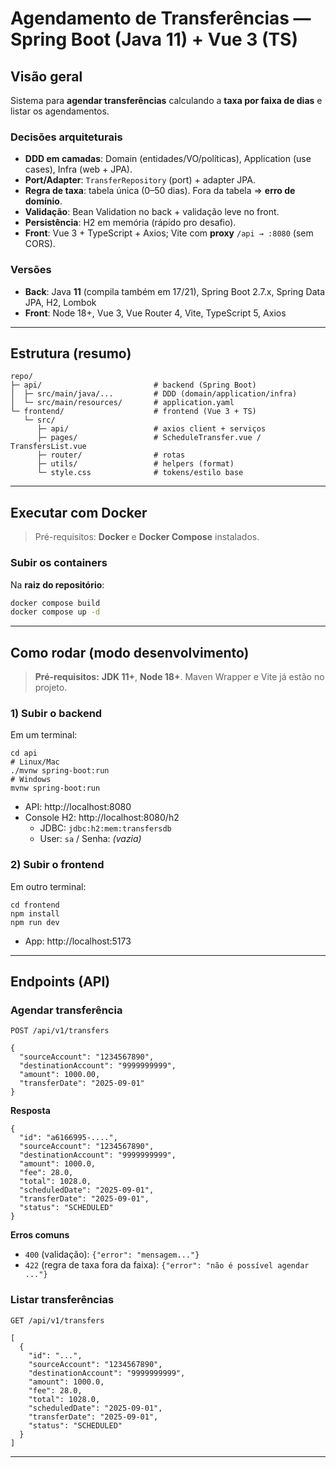 # Agendamento de Transferências — Spring Boot (Java 11) + Vue 3 (TS)

## Visão geral
Sistema para **agendar transferências** calculando a **taxa por faixa de dias** e listar os agendamentos.

### Decisões arquiteturais
- **DDD em camadas**: Domain (entidades/VO/políticas), Application (use cases), Infra (web + JPA).
- **Port/Adapter**: `TransferRepository` (port) + adapter JPA.
- **Regra de taxa**: tabela única (0–50 dias). Fora da tabela ⇒ **erro de domínio**.
- **Validação**: Bean Validation no back + validação leve no front.
- **Persistência**: H2 em memória (rápido pro desafio).
- **Front**: Vue 3 + TypeScript + Axios; Vite com **proxy** `/api → :8080` (sem CORS).

### Versões
- **Back**: Java **11** (compila também em 17/21), Spring Boot 2.7.x, Spring Data JPA, H2, Lombok  
- **Front**: Node 18+, Vue 3, Vue Router 4, Vite, TypeScript 5, Axios

---

## Estrutura (resumo)

    repo/
    ├─ api/                         # backend (Spring Boot)
    │  ├─ src/main/java/...         # DDD (domain/application/infra)
    │  └─ src/main/resources/       # application.yaml
    └─ frontend/                    # frontend (Vue 3 + TS)
       └─ src/
          ├─ api/                   # axios client + serviços
          ├─ pages/                 # ScheduleTransfer.vue / TransfersList.vue
          ├─ router/                # rotas
          ├─ utils/                 # helpers (format)
          └─ style.css              # tokens/estilo base

---

## Executar com Docker

> Pré-requisitos: **Docker** e **Docker Compose** instalados.


### Subir os containers
Na **raiz do repositório**:

```bash
docker compose build
docker compose up -d
```

---

## Como rodar (modo desenvolvimento)

> **Pré-requisitos:** **JDK 11+**, **Node 18+**. Maven Wrapper e Vite já estão no projeto.

### 1) Subir o **backend**
Em um terminal:

    cd api
    # Linux/Mac
    ./mvnw spring-boot:run
    # Windows
    mvnw spring-boot:run

- API: http://localhost:8080  
- Console H2: http://localhost:8080/h2  
  - JDBC: `jdbc:h2:mem:transfersdb`  
  - User: `sa` / Senha: *(vazia)*

### 2) Subir o **frontend**
Em outro terminal:

    cd frontend
    npm install
    npm run dev

- App: http://localhost:5173

---

## Endpoints (API)

### Agendar transferência
`POST /api/v1/transfers`

    {
      "sourceAccount": "1234567890",
      "destinationAccount": "9999999999",
      "amount": 1000.00,
      "transferDate": "2025-09-01"
    }

**Resposta**

    {
      "id": "a6166995-....",
      "sourceAccount": "1234567890",
      "destinationAccount": "9999999999",
      "amount": 1000.0,
      "fee": 28.0,
      "total": 1028.0,
      "scheduledDate": "2025-09-01",
      "transferDate": "2025-09-01",
      "status": "SCHEDULED"
    }

**Erros comuns**
- `400` (validação): `{"error": "mensagem..."}`  
- `422` (regra de taxa fora da faixa): `{"error": "não é possível agendar ..."}`

### Listar transferências
`GET /api/v1/transfers`

    [
      {
        "id": "...",
        "sourceAccount": "1234567890",
        "destinationAccount": "9999999999",
        "amount": 1000.0,
        "fee": 28.0,
        "total": 1028.0,
        "scheduledDate": "2025-09-01",
        "transferDate": "2025-09-01",
        "status": "SCHEDULED"
      }
    ]

---

